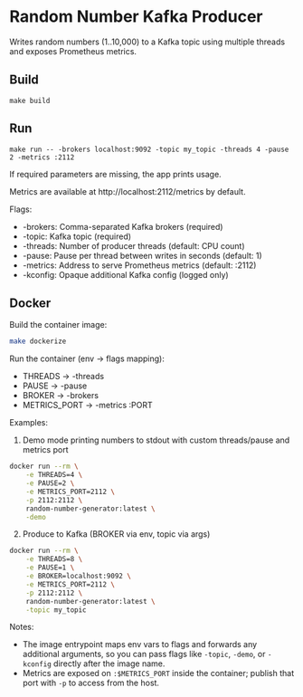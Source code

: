 # Random Number Kafka Producer

Writes random numbers (1..10,000) to a Kafka topic using multiple threads and exposes Prometheus metrics.

## Build

```
make build
```

## Run

```
make run -- -brokers localhost:9092 -topic my_topic -threads 4 -pause 2 -metrics :2112
```

If required parameters are missing, the app prints usage.

Metrics are available at http://localhost:2112/metrics by default.

Flags:
- -brokers: Comma-separated Kafka brokers (required)
- -topic: Kafka topic (required)
- -threads: Number of producer threads (default: CPU count)
- -pause: Pause per thread between writes in seconds (default: 1)
- -metrics: Address to serve Prometheus metrics (default: :2112)
- -kconfig: Opaque additional Kafka config (logged only)

## Docker

Build the container image:

```zsh
make dockerize
```

Run the container (env → flags mapping):

- THREADS → -threads
- PAUSE → -pause
- BROKER → -brokers
- METRICS_PORT → -metrics :PORT

Examples:

1) Demo mode printing numbers to stdout with custom threads/pause and metrics port

```zsh
docker run --rm \
	-e THREADS=4 \
	-e PAUSE=2 \
	-e METRICS_PORT=2112 \
	-p 2112:2112 \
	random-number-generator:latest \
	-demo
```

2) Produce to Kafka (BROKER via env, topic via args)

```zsh
docker run --rm \
	-e THREADS=8 \
	-e PAUSE=1 \
	-e BROKER=localhost:9092 \
	-e METRICS_PORT=2112 \
	-p 2112:2112 \
	random-number-generator:latest \
	-topic my_topic
```

Notes:
- The image entrypoint maps env vars to flags and forwards any additional arguments, so you can pass flags like `-topic`, `-demo`, or `-kconfig` directly after the image name.
- Metrics are exposed on `:$METRICS_PORT` inside the container; publish that port with `-p` to access from the host.
